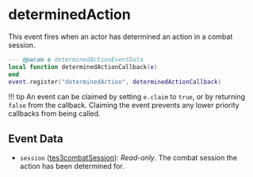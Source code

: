 # determinedAction

This event fires when an actor has determined an action in a combat session.

```lua
--- @param e determinedActionEventData
local function determinedActionCallback(e)
end
event.register("determinedAction", determinedActionCallback)
```

!!! tip
	An event can be claimed by setting `e.claim` to `true`, or by returning `false` from the callback. Claiming the event prevents any lower priority callbacks from being called.

## Event Data

* `session` ([tes3combatSession](../../types/tes3combatSession)): *Read-only*. The combat session the action has been determined for.

